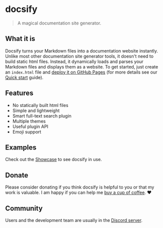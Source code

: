 # docsify

> A magical documentation site generator.

## What it is

Docsify turns your Markdown files into a documentation website instantly. Unlike most other documentation site generator tools, it doesn't need to build static html files. Instead, it dynamically loads and parses your Markdown files and displays them as a website. To get started, just create an `index.html` file and [deploy it on GitHub Pages](deploy.md) (for more details see our [Quick start](quickstart.md) guide).

## Features

- No statically built html files
- Simple and lightweight
- Smart full-text search plugin
- Multiple themes
- Useful plugin API
- Emoji support

## Examples

Check out the [Showcase](https://github.com/docsifyjs/awesome-docsify#showcase) to see docsify in use.

## Donate

Please consider donating if you think docsify is helpful to you or that my work is valuable. I am happy if you can help me [buy a cup of coffee](https://github.com/QingWei-Li/donate). :heart:

## Community

Users and the development team are usually in the [Discord server](https://discord.gg/3NwKFyR).
